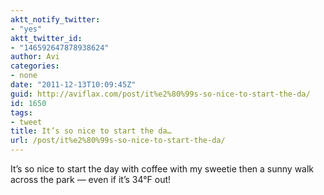 ```yaml
---
aktt_notify_twitter:
- "yes"
aktt_twitter_id:
- "146592647878938624"
author: Avi
categories:
- none
date: "2011-12-13T10:09:45Z"
guid: http://aviflax.com/post/it%e2%80%99s-so-nice-to-start-the-da/
id: 1650
tags:
- tweet
title: It’s so nice to start the da…
url: /post/it%e2%80%99s-so-nice-to-start-the-da/
---
```

It’s so nice to start the day with coffee with my sweetie then a sunny walk across the park — even if it’s 34°F out!